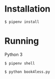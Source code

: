 # Installation

    $ pipenv install


# Running

Python 3

    $ pipenv shell

    $ python book4less.py